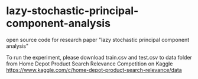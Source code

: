 # lazy-stochastic-principal-component-analysis
open source code for research paper "lazy stochastic principal component analysis"

To run the experiment, please download train.csv and test.csv to data folder from 
Home Depot Product Search Relevance Competition on Kaggle
https://www.kaggle.com/c/home-depot-product-search-relevance/data

